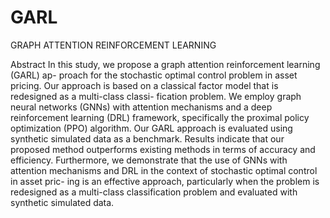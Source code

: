 # GARL
GRAPH ATTENTION REINFORCEMENT LEARNING 

Abstract
In this study, we propose a graph attention reinforcement learning (GARL) ap-
proach for the stochastic optimal control problem in asset pricing. Our approach
is based on a classical factor model that is redesigned as a multi-class classi-
fication problem. We employ graph neural networks (GNNs) with attention
mechanisms and a deep reinforcement learning (DRL) framework, specifically
the proximal policy optimization (PPO) algorithm. Our GARL approach is
evaluated using synthetic simulated data as a benchmark. Results indicate that
our proposed method outperforms existing methods in terms of accuracy and
efficiency. Furthermore, we demonstrate that the use of GNNs with attention
mechanisms and DRL in the context of stochastic optimal control in asset pric-
ing is an effective approach, particularly when the problem is redesigned as a
multi-class classification problem and evaluated with synthetic simulated data.